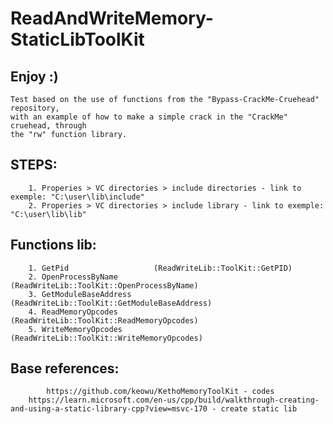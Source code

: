 # ReadAndWriteMemory-StaticLibToolKit

## Enjoy :)
 
 	Test based on the use of functions from the "Bypass-CrackMe-Cruehead" repository, 
	with an example of how to make a simple crack in the "CrackMe" cruehead, through 
	the "rw" function library. 
	
		
## STEPS:
	
		1. Properies > VC directories > include directories - link to exemple: "C:\user\lib\include"
		2. Properies > VC directories > include library - link to exemple: "C:\user\lib\lib"
    
## Functions lib:
		
		1. GetPid					(ReadWriteLib::ToolKit::GetPID)
		2. OpenProcessByName				(ReadWriteLib::ToolKit::OpenProcessByName)
		3. GetModuleBaseAddress				(ReadWriteLib::ToolKit::GetModuleBaseAddress)
		4. ReadMemoryOpcodes				(ReadWriteLib::ToolKit::ReadMemoryOpcodes)
		5. WriteMemoryOpcodes				(ReadWriteLib::ToolKit::WriteMemoryOpcodes)

## Base references:

    		https://github.com/keowu/KethoMemoryToolKit - codes 
		https://learn.microsoft.com/en-us/cpp/build/walkthrough-creating-and-using-a-static-library-cpp?view=msvc-170 - create static lib

